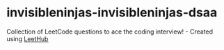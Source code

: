 # invisibleninjas-invisibleninjas-dsaa
Collection of LeetCode questions to ace the coding interview! - Created using [LeetHub](https://github.com/QasimWani/LeetHub)
